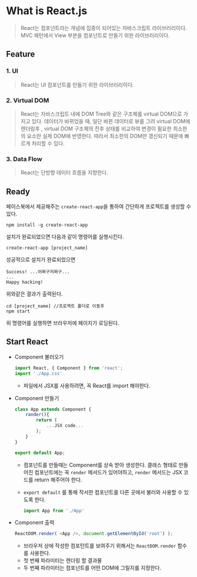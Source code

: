 # What is React.js

> React는 컴포넌트라는 개념에 집중이 되어있는 자바스크립트 라이브러리이다. MVC 패턴에서 View 부분을 컴포넌트로 만들기 위한 라이브러리이다.



## Feature

### 1. UI

> React는  UI 컴포넌트를 만들기 위한 라이브러리이다.

### 2. Virtual DOM

> React는 자바스크립트 내에  DOM Tree와 같은 구조체를 virtual DOM으로 가지고 있다. 데이터가 바뀌었을 때, 일단 바뀐 데이터로 뷰를 그려 virtual DOM에 렌더링후 , virtual DOM 구조체의 전후 상태를 비교하여 변경이 필요한 최소한의 요소만 실제 DOM에 반영한다. 따라서 최소한의 DOM만 갱신되기 때문에 빠르게 처리할 수 있다.

### 3. Data Flow

> React는 단방향 데이터 흐름을 지향한다. 



## Ready

페이스북에서 제공해주는 `create-react-app`을 통하여 간단하게 프로젝트를 생성할 수 있다.

```terminal
npm install -g create-react-app
```

설치가 완료되었으면 다음과 같이 명령어를 실행시킨다.

```terminal
create-react-app [project_name]
```

성공적으로 설치가 완료되었으면

```terminal
Success! ...어쩌구저쩌구...
...
Happy hacking!
```

위와같은 결과가 출력된다.

```terminal
cd [project_name] //프로젝트 폴더로 이동후
npm start
```

위 명령어를 실행하면 브라우저에 페이지가 로딩된다.



## Start React

- Component 불러오기

  ```javascript
  import React, { Component } from 'react';
  import './App.css'
  ```

  - 파일에서 JSX를 사용하려면, 꼭 React를 import 해야한다.

- Component 만들기

  ```javascript
  class App extends Component {
      rander(){
          return (
              ...JSX code...
          );
      }
  }
  
  export default App;
  ```

  - 컴포넌트를 만들때는 Component를 상속 받아 생성한다. 클래스 형태로 만들어진 컴포넌트에는 꼭 `render` 메서드가 있어야하고, `render` 메서드는 JSX 코드를 return 해주어야 한다. 

  - `export default` 를 통해 작서한 컴포넌트를 다른 곳에서 불러와 사용할 수 있도록 한다.

    ```javascript
    import App from './App'
    ```

- Component 출력

  ```javascript
  ReactDOM.render( <App />, document.getElementById('root') );
  ```

  - 브라우저 상에 작성한 컴포턴트를 보여주기 위해서는 `ReactDOM.render` 함수를 사용한다.
  - 첫 번째 파라미터는 렌더링 할 결과물
  - 두 번째 파라미터는 컴포넌트를 어떤 DOM에 그릴지를 지정한다.